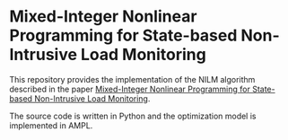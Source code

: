 # Mixed-Integer Nonlinear Programming for State-based Non-Intrusive Load Monitoring 
This repository provides the implementation of the NILM algorithm described in the paper [Mixed-Integer Nonlinear Programming for State-based Non-Intrusive Load Monitoring]().

The source code is written in Python and the optimization model is implemented in AMPL.